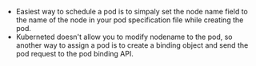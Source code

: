 - Easiest way to schedule a pod is to simpaly set the node name field to the name of the node in your pod specification file while creating the pod. 
- Kuberneted doesn't allow you to modify nodename to the pod, so another way to assign a pod is to create a binding object and send the pod request to the pod binding API.
